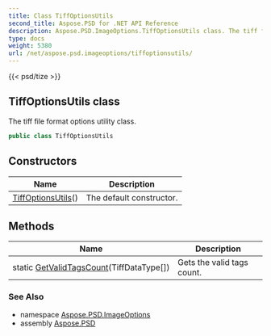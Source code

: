 ```yaml
---
title: Class TiffOptionsUtils
second_title: Aspose.PSD for .NET API Reference
description: Aspose.PSD.ImageOptions.TiffOptionsUtils class. The tiff file format options utility class
type: docs
weight: 5380
url: /net/aspose.psd.imageoptions/tiffoptionsutils/
---
```

{{< psd/tize >}}
## TiffOptionsUtils class

The tiff file format options utility class.

```csharp
public class TiffOptionsUtils
```

## Constructors

| Name | Description |
| --- | --- |
| [TiffOptionsUtils](tiffoptionsutils/)() | The default constructor. |

## Methods

| Name | Description |
| --- | --- |
| static [GetValidTagsCount](../../aspose.psd.imageoptions/tiffoptionsutils/getvalidtagscount/)(TiffDataType[]) | Gets the valid tags count. |

### See Also

* namespace [Aspose.PSD.ImageOptions](../../aspose.psd.imageoptions/)
* assembly [Aspose.PSD](../../)


